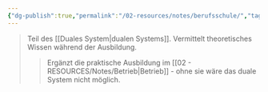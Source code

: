 ```yaml
---
{"dg-publish":true,"permalink":"/02-resources/notes/berufsschule/","tags":["ausbildung/institution","duales-system"],"noteIcon":"","updated":"2025-08-28T17:45:54.000+02:00"}
---
```


>Teil des [[Duales System\|dualen Systems]]. Vermittelt theoretisches Wissen während der Ausbildung.
>>Ergänzt die praktische Ausbildung im [[02 - RESOURCES/Notes/Betrieb\|Betrieb]] - ohne sie wäre das duale System nicht möglich.